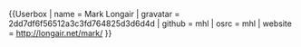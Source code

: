 {{Userbox
| name = Mark Longair
| gravatar = 2dd7df6f56512a3c3fd764825d3d6d4d
| github = mhl
| osrc = mhl
| website = http://longair.net/mark/
}}
